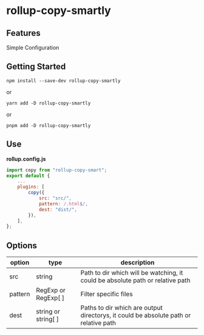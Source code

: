 # rollup-copy-smartly

## Features

Simple Configuration

## Getting Started

```console
npm install --save-dev rollup-copy-smartly
```

or

```console
yarn add -D rollup-copy-smartly
```

or

```console
pnpm add -D rollup-copy-smartly
```

## Use

**rollup.config.js**

```js
import copy from "rollup-copy-smart";
export default {
    ...
    plugins: [
        copy({
            src: "src/",
            pattern: /.html$/,
            dest: "dist/",
        }),
    ],
};
```

## Options

| option  | type                | description                                                                          |
| ------- | ------------------- | ------------------------------------------------------------------------------------ |
| src     | string              | Path to dir which will be watching, it could be absolute path or relative path      |
| pattern | RegExp or RegExp[ ] | Filter specific files                                                                |
| dest    | string or string[ ] | Paths to dir which are output directorys, it could be absolute path or relative path |
